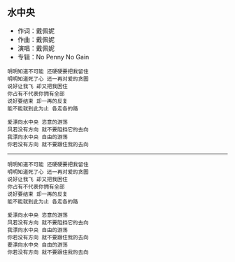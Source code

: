 ## 水中央

* 作词：戴佩妮
* 作曲：戴佩妮
* 演唱：戴佩妮
* 专辑：No Penny No Gain

```
明明知道不可能 还硬硬要把我留住
明明知道死了心 还一再对爱的贪图
说好让我飞 却又把我困住
你占有不代表你拥有全部
说好要结束 却一再的反复
能不能就到此为止 各走各的路

爱漂向水中央 恣意的游荡
风若没有方向 就不要阻挡它的去向
我漂向水中央 自由的游荡
你若没有方向 就不要跟住我的去向
```

---

```
明明知道不可能 还硬硬要把我留住
明明知道死了心 还一再对爱的贪图
说好让我飞 却又把我困住
你占有不代表你拥有全部
说好要结束 却一再的反复
能不能就到此为止 各走各的路

爱漂向水中央 恣意的游荡
风若没有方向 就不要阻挡它的去向
我漂向水中央 自由的游荡
你若没有方向 就不要跟住我的去向
要漂向水中央 自由的游荡
你若没有方向 就不要跟住我的去向
```
